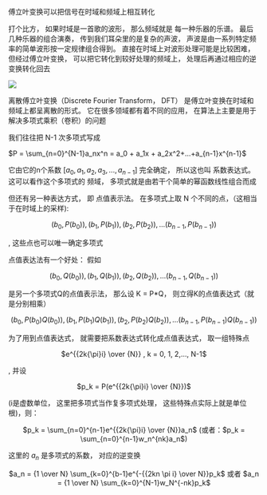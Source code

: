 傅立叶变换可以把信号在时域和频域上相互转化

打个比方， 如果时域是一首歌的波形， 那么频域就是 每一种乐器的乐谱。 最后几种乐器的组合演奏， 传到我们耳朵里的是复杂的声波， 声波是由一系列特定频率的简单波形按一定规律组合得到。 直接在时域上对波形处理可能是比较困难， 但经过傅立叶变换， 可以把它转化到较好处理的频域上， 处理后再通过相应的逆变换转化回去

<p align="center">

![](https://pic3.zhimg.com/v2-bb1427097bb4a91d4a78e384641ab8fa_b.webp)

</p>

离散傅立叶变换（Discrete Fourier Transform， DFT） 是傅立叶变换在时域和频域上都呈离散的形式。 它在很多领域都有着不同的应用， 在算法上主要是用于解决多项式乘积（卷积）的问题

我们往往把 N-1 次多项式写成 
<p align="center">

$P = \sum_{n=0}^{N-1}a_nx^n = a_0 + a_1x + a_2x^2+...+a_{n-1}x^{n-1}$

</p> 

它由它的n个系数 [$a_0, a_1, a_2, a_3,...,a_{n-1}$] 完全确定， 所以这也叫 系数表达式。 这可以看作这个多项式的 频域， 多项式就是由若干个简单的幂函数线性组合而成

但还有另一种表达方式， 即 点值表示法。 在多项式上取 N 个不同的点，（这相当于在时域上的采样): 
<center>

$(b_0, P(b_0)), (b_1, P(b_1)), (b_2, P(b_2)),...(b_{n-1}, P(b_{n-1}))$
</center>
, 这些点也可以唯一确定多项式

点值表达法有一个好处： 假如 
<center>

$(b_0, Q(b_0)), (b_1, Q(b_1)), (b_2, Q(b_2)),...(b_{n-1}, Q(b_{n-1}))$

</center> 

是另一个多项式Q的点值表示法， 那么设 K = P*Q， 则立得K的点值表达式（就是分别相乘）
<center>

$(b_0, P(b_0)Q(b_0)), (b_1, P(b_1)Q(b_1)), (b_2, P(b_2)Q(b_2)),...(b_{n-1}, P(b_{n-1})Q(b_{n-1}))$

</center>
为了用到点值表达式， 就需要把系数表达式转化成点值表达式， 取一组特殊点 
<center>

$e^{{2k{\pi}i} \over {N}} , k = 0, 1, 2,..., N-1$
</center>, 并设 
<center>

$p_k = P(e^{{2k{\pi}i} \over {N}})$</center>
(i是虚数单位， 这里把多项式当作复多项式处理， 这些特殊点实际上就是单位根)，则：
<center>

$p_k = \sum_{n=0}^{n-1}e^{{2k{\pi}i} \over {N}}a_n$ (或者：$p_k = \sum_{n=0}^{n-1}w_n^{nk}a_n$)
</center>

这里的 $a_n$ 是多项式的系数， 对应的逆变换
<center>

$a_n = {1 \over N} \sum_{k=0}^{b-1}e^{-{{2kn \pi i} \over N}}p_k$ 或者 $a_n = {1 \over N} \sum_{k=0}^{N-1}w_N^{-nk}p_k$

</center>
